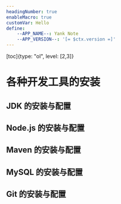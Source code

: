 ```yaml
---
headingNumber: true
enableMacro: true
customVar: Hello
define:
    --APP_NAME--: Yank Note
    --APP_VERSION--: '[= $ctx.version =]'
---
```



[toc]{type: "ol", level: [2,3]}


# 各种开发工具的安装

## JDK 的安装与配置

## Node.js 的安装与配置

## Maven 的安装与配置

## MySQL 的安装与配置

## Git 的安装与配置